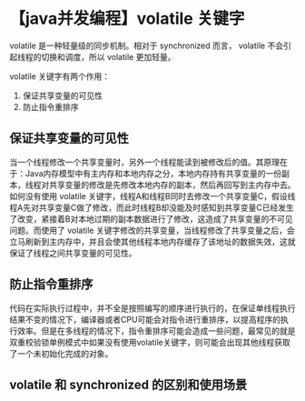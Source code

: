 # 【java并发编程】volatile 关键字
volatile 是一种轻量级的同步机制。相对于 synchronized 而言， volatile 不会引起线程的切换和调度，所以 volatile 更加轻量。

volatile 关键字有两个作用：
1. 保证共享变量的可见性
2. 防止指令重排序

## 保证共享变量的可见性
当一个线程修改一个共享变量时，另外一个线程能读到被修改后的值。其原理在于：Java内存模型中有主内存和本地内存之分，本地内存持有共享变量的一份副本，线程对共享变量的修改是先修改本地内存的副本，然后再回写到主内存中去。如何没有使用 volatile 关键字，线程A和线程B同时去修改一个共享变量C，假设线程A先对共享变量C做了修改，而此时线程B却没能及时感知到共享变量C已经发生了改变，紧接着B对本地过期的副本数据进行了修改，这造成了共享变量的不可见问题。而使用了 volatile 关键字修改的共享变量，当线程修改了共享变量之后，会立马刷新到主内存中，并且会使其他线程本地内存缓存了该地址的数据失效，这就保证了线程之间共享变量的可见性。

## 防止指令重排序
代码在实际执行过程中，并不全是按照编写的顺序进行执行的，在保证单线程执行结果不变的情况下，编译器或者CPU可能会对指令进行重排序，以提高程序的执行效率。但是在多线程的情况下，指令重排序可能会造成一些问题，最常见的就是双重校验锁单例模式中如果没有使用volatile关键字，则可能会出现其他线程获取了一个未初始化完成的对象。

## volatile 和 synchronized 的区别和使用场景


